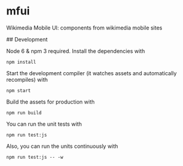 # mfui

Wikimedia Mobile UI: components from wikimedia mobile sites

## Development

Node 6 & npm 3 required. Install the dependencies with

    npm install

Start the development compiler (it watches assets and automatically recompiles)
with

    npm start

Build the assets for production with

    npm run build

You can run the unit tests with

    npm run test:js

Also, you can run the units continuously with

    npm run test:js -- -w
